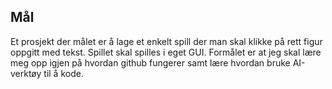 ## Mål
Et prosjekt der målet er å lage et enkelt spill der man skal klikke på rett figur oppgitt med tekst. Spillet skal spilles i eget GUI.
Formålet er at jeg skal lære meg opp igjen på hvordan github fungerer samt lære hvordan bruke AI-verktøy til å kode.

## 



